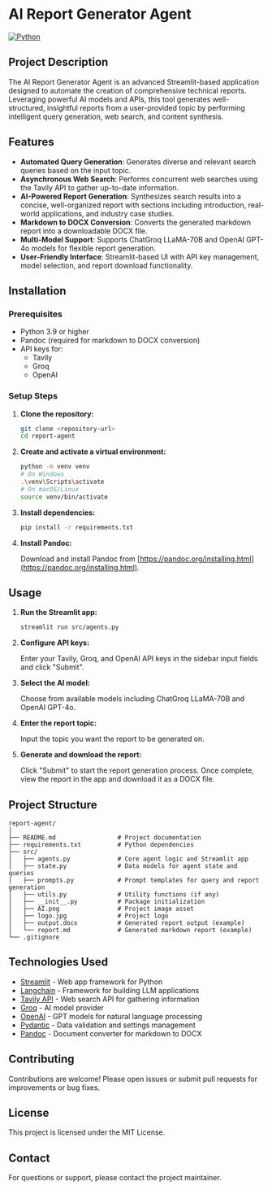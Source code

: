 # AI Report Generator Agent

[![Python](https://img.shields.io/badge/python-3.9%2B-blue)](https://www.python.org/downloads/)

## Project Description

The AI Report Generator Agent is an advanced Streamlit-based application designed to automate the creation of comprehensive technical reports. Leveraging powerful AI models and APIs, this tool generates well-structured, insightful reports from a user-provided topic by performing intelligent query generation, web search, and content synthesis.

## Features

- **Automated Query Generation**: Generates diverse and relevant search queries based on the input topic.
- **Asynchronous Web Search**: Performs concurrent web searches using the Tavily API to gather up-to-date information.
- **AI-Powered Report Generation**: Synthesizes search results into a concise, well-organized report with sections including introduction, real-world applications, and industry case studies.
- **Markdown to DOCX Conversion**: Converts the generated markdown report into a downloadable DOCX file.
- **Multi-Model Support**: Supports ChatGroq LLaMA-70B and OpenAI GPT-4o models for flexible report generation.
- **User-Friendly Interface**: Streamlit-based UI with API key management, model selection, and report download functionality.

## Installation

### Prerequisites

- Python 3.9 or higher
- Pandoc (required for markdown to DOCX conversion)
- API keys for:
  - Tavily
  - Groq
  - OpenAI

### Setup Steps

1. **Clone the repository:**

   ```bash
   git clone <repository-url>
   cd report-agent
   ```

2. **Create and activate a virtual environment:**

   ```bash
   python -m venv venv
   # On Windows
   .\venv\Scripts\activate
   # On macOS/Linux
   source venv/bin/activate
   ```

3. **Install dependencies:**

   ```bash
   pip install -r requirements.txt
   ```

4. **Install Pandoc:**

   Download and install Pandoc from [https://pandoc.org/installing.html](https://pandoc.org/installing.html).

## Usage

1. **Run the Streamlit app:**

   ```bash
   streamlit run src/agents.py
   ```

2. **Configure API keys:**

   Enter your Tavily, Groq, and OpenAI API keys in the sidebar input fields and click "Submit".

3. **Select the AI model:**

   Choose from available models including ChatGroq LLaMA-70B and OpenAI GPT-4o.

4. **Enter the report topic:**

   Input the topic you want the report to be generated on.

5. **Generate and download the report:**

   Click "Submit" to start the report generation process. Once complete, view the report in the app and download it as a DOCX file.

## Project Structure

```
report-agent/
│
├── README.md                 # Project documentation
├── requirements.txt          # Python dependencies
├── src/
│   ├── agents.py             # Core agent logic and Streamlit app
│   ├── state.py              # Data models for agent state and queries
│   ├── prompts.py            # Prompt templates for query and report generation
│   ├── utils.py              # Utility functions (if any)
│   ├── __init__.py           # Package initialization
│   ├── AI.png                # Project image asset
│   ├── logo.jpg              # Project logo
│   ├── output.docx           # Generated report output (example)
│   └── report.md             # Generated markdown report (example)
└── .gitignore
```

## Technologies Used

- [Streamlit](https://streamlit.io/) - Web app framework for Python
- [Langchain](https://github.com/hwchase17/langchain) - Framework for building LLM applications
- [Tavily API](https://tavily.com/) - Web search API for gathering information
- [Groq](https://groq.com/) - AI model provider
- [OpenAI](https://openai.com/) - GPT models for natural language processing
- [Pydantic](https://pydantic.dev/) - Data validation and settings management
- [Pandoc](https://pandoc.org/) - Document converter for markdown to DOCX

## Contributing

Contributions are welcome! Please open issues or submit pull requests for improvements or bug fixes.

## License

This project is licensed under the MIT License.

## Contact

For questions or support, please contact the project maintainer.
